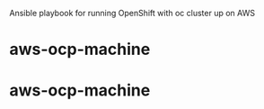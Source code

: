 Ansible playbook for running OpenShift with oc cluster up on AWS
# aws-ocp-machine
# aws-ocp-machine
